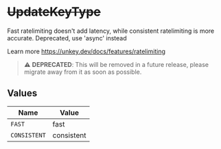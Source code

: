 # ~~UpdateKeyType~~

Fast ratelimiting doesn't add latency, while consistent ratelimiting is more accurate.
Deprecated, use 'async' instead

Learn more
<https://unkey.dev/docs/features/ratelimiting>

> :warning: **DEPRECATED**: This will be removed in a future release, please migrate away from it as soon as possible.


## Values

| Name         | Value        |
| ------------ | ------------ |
| `FAST`       | fast         |
| `CONSISTENT` | consistent   |